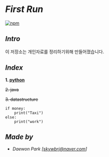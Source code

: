 # *First Run*
[![npm](https://img.shields.io/badge/start%20%3A-18.09.20-orange.svg)]()
 
 ## *Intro*
 이 저장소는 개인자료를 정리하기위해 만들어졌습니다.

## *Index*
 **1. [python](https://github.com/MoochiPark/first-run/tree/master/python)**

~~2. java~~

~~3. datastructure~~

~~~
if money:
    print("Taxi")
else:
    print("work")
~~~

## *Made by*
 - *Daewon Park* *[<skywbrj@naver.com>]*
